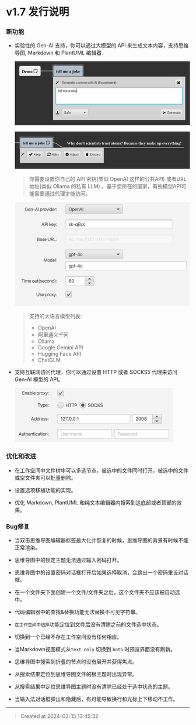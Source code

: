 # v1.7 发行说明

### 新功能

* 实验性的 Gen-AI 支持，你可以通过大模型的 API 来生成文本内容，支持思维导图, Markdown 和 PlantUML 编辑器.

	![v1.7_genai_prompt.png](v1.7_genai_prompt.png)  


	![v1.7_genai_generated.png](v1.7_genai_generated.png) 

	> 你需要设置你自己的 API 密钥(类似 OpenAI 这样的公共API) 或者URL地址(类似 Ollama 的私有 LLM) 。基于您所在的国家，有些模型API可能需要通过代理才能访问。  

	![v1.7_llm_provider.png](v1.7_llm_provider.png)  

	> 	支持的大语言模型列表:  
	> 	* OpenAI  
	> 	* 阿里通义千问  
	> 	* Ollama  
	> 	* Google Gemini API  
	> 	* Hugging Face API  
	> 	* ChatGLM  

* 支持互联网访问代理，你可以通过设置 HTTP 或者 SOCKS5 代理来访问 Gen-AI 模型的 API。

	![v1.7_proxy_setting.png](v1.7_proxy_setting.png)  

### 优化和改进

* 在工作空间中文件树中可以多选节点，被选中的文件同时打开，被选中的文件或空文件夹可以批量删除。

* 设置选项移植功能的实现。

* 优化 Markdown, PlantUML 和纯文本编辑器内搜索到达底部或者顶部的效果。

### Bug修复

* 当双击思维导图编辑器标签最大化并恢复的时候，思维导图的背景有时候不能正常渲染。

* 思维导图中的锁定主题无法通过输入密码打开。   

* 思维导图中的设置密码对话框打开后如果选择取消，会跳出一个密码重设对话框。

* 在一个文件夹下面创建一个文件/文件夹之后，这个文件夹不应该被自动选中。

* 代码编辑器中的查找&替换功能无法替换不可见字符串。

* `在工作空间中选择`功能定位到文件后没有清除之前的文件选中状态。

* 切换到一个已经不存在工作空间没有任何相应。

* 当Markdown视图模式从`text only` 切换到 `both` 时预览界面没有刷新。

* 思维导图中搜索到折叠的节点时没有展开并获得焦点。

* 从搜索结果定位到思维导图文件的根主题时出现异常。  

* 从搜索结果中定位思维导图主题时没有清除已经处于选中状态的主题。  

* 当输入法对话框弹出和隐藏后，有可能导致换行和光标上下移动不工作。  

---
> Created at 2024-02-15 13:45:32
